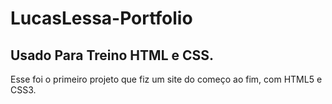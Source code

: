# LucasLessa-Portfolio

## Usado Para Treino HTML e CSS.

Esse foi o primeiro projeto que fiz um site do começo ao fim, com HTML5 e CSS3.
